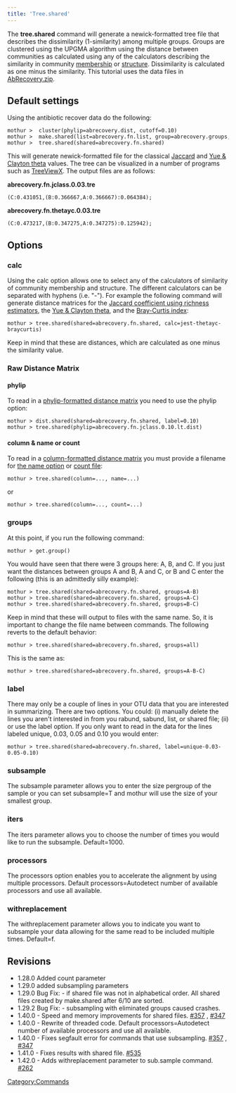 ```yaml
---
title: 'Tree.shared'
---
```

The **tree.shared** command will generate a
newick-formatted tree file that describes the dissimilarity
(1-similarity) among multiple groups. Groups are clustered using the
UPGMA algorithm using the distance between communities as calculated
using any of the calculators describing the similarity in community [
membership](Calculators#Similarity_in_community_membership)
or [
structure](Calculators#Similarity_in_community_structure).
Dissimilarity is calculated as one minus the similarity. This tutorial
uses the data files in [
AbRecovery.zip](Media:AbRecovery.zip).


## Default settings

Using the antibiotic recover data do the following:

    mothur >  cluster(phylip=abrecovery.dist, cutoff=0.10)
    mothur >  make.shared(list=abrecovery.fn.list, group=abrecovery.groups, label=0.03)
    mothur >  tree.shared(shared=abrecovery.fn.shared)

This will generate newick-formatted file for the classical [
Jaccard](jclass) and [ Yue & Clayton
theta](thetayc) values. The tree can be visualized in a
number of programs such as
[TreeViewX](http://darwin.zoology.gla.ac.uk/~rpage/treeviewx/). The
output files are as follows:

**abrecovery.fn.jclass.0.03.tre**

    (C:0.431051,(B:0.366667,A:0.366667):0.064384);

**abrecovery.fn.thetayc.0.03.tre**

    (C:0.473217,(B:0.347275,A:0.347275):0.125942);

## Options

### calc

Using the calc option allows one to select any of the calculators of
similarity of community membership and structure. The different
calculators can be separated with hyphens (i.e. \"-\"). For example the
following command will generate distance matrices for the [ Jaccard
coefficient using richness estimators](jest), the [ Yue &
Clayton theta](thetayc), and the [ Bray-Curtis
index](braycurtis):

    mothur > tree.shared(shared=abrecovery.fn.shared, calc=jest-thetayc-braycurtis)

Keep in mind that these are distances, which are calculated as one minus
the similarity value.

### Raw Distance Matrix

#### phylip

To read in a [phylip-formatted distance
matrix](phylip-formatted_distance_matrix) you need to use the
phylip option:

    mothur > dist.shared(shared=abrecovery.fn.shared, label=0.10)
    mothur > tree.shared(phylip=abrecovery.fn.jclass.0.10.lt.dist)

#### column & name or count

To read in a [column-formatted distance
matrix](column-formatted_distance_matrix) you must provide a
filename for [ the name option](read.dist#The_name_option) or
[ count file](Count_File):

    mothur > tree.shared(column=..., name=...)

or

    mothur > tree.shared(column=..., count=...)

### groups

At this point, if you run the following command:

    mothur > get.group()

You would have seen that there were 3 groups here: A, B, and C. If you
just want the distances between groups A and B, A and C, or B and C
enter the following (this is an admittedly silly example):

    mothur > tree.shared(shared=abrecovery.fn.shared, groups=A-B)
    mothur > tree.shared(shared=abrecovery.fn.shared, groups=A-C)
    mothur > tree.shared(shared=abrecovery.fn.shared, groups=B-C)

Keep in mind that these will output to files with the same name. So, it
is important to change the file name between commands. The following
reverts to the default behavior:

    mothur > tree.shared(shared=abrecovery.fn.shared, groups=all)

This is the same as:

    mothur > tree.shared(shared=abrecovery.fn.shared, groups=A-B-C)

### label

There may only be a couple of lines in your OTU data that you are
interested in summarizing. There are two options. You could: (i)
manually delete the lines you aren\'t interested in from you rabund,
sabund, list, or shared file; (ii) or use the label option. If you only
want to read in the data for the lines labeled unique, 0.03, 0.05 and
0.10 you would enter:

    mothur > tree.shared(shared=abrecovery.fn.shared, label=unique-0.03-0.05-0.10)

### subsample

The subsample parameter allows you to enter the size pergroup of the
sample or you can set subsample=T and mothur will use the size of your
smallest group.

### iters

The iters parameter allows you to choose the number of times you would
like to run the subsample. Default=1000.

### processors

The processors option enables you to accelerate the alignment by using
multiple processors. Default processors=Autodetect number of available
processors and use all available.

### withreplacement

The withreplacement parameter allows you to indicate you want to
subsample your data allowing for the same read to be included multiple
times. Default=f.

## Revisions

-   1.28.0 Added count parameter
-   1.29.0 added subsampling parameters
-   1.29.0 Bug Fix: - if shared file was not in alphabetical order. All
    shared files created by make.shared after 6/10 are sorted.
-   1.29.2 Bug Fix: - subsampling with eliminated groups caused crashes.
-   1.40.0 - Speed and memory improvements for shared files.
    [\#357](https://github.com/mothur/mothur/issues/357) ,
    [\#347](https://github.com/mothur/mothur/issues/347)
-   1.40.0 - Rewrite of threaded code. Default processors=Autodetect
    number of available processors and use all available.
-   1.40.0 - Fixes segfault error for commands that use subsampling.
    [\#357](https://github.com/mothur/mothur/issues/357) ,
    [\#347](https://github.com/mothur/mothur/issues/347)
-   1.41.0 - Fixes results with shared file.
    [\#535](https://github.com/mothur/mothur/issues/535)
-   1.42.0 - Adds withreplacement parameter to sub.sample command.
    [\#262](https://github.com/mothur/mothur/issues/262)

[Category:Commands](Category:Commands)
